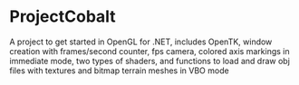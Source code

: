 # ProjectCobalt
A project to get started in OpenGL for .NET,  includes OpenTK, window creation with frames/second counter, fps camera, colored axis markings in immediate mode, two types of shaders, and functions to load and draw obj files with textures and bitmap terrain meshes in VBO mode
